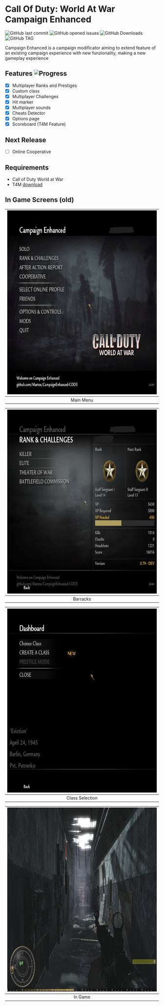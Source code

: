 # Call Of Duty: World At War Campaign Enhanced

![GitHub last commit](https://img.shields.io/github/last-commit/Martos/CampaignEnhanced-COD5?style=for-the-badge)
![GitHub opened issues](https://img.shields.io/github/issues/Martos/CampaignEnhanced-COD5?style=for-the-badge)
![GitHub Downloads](https://img.shields.io/github/downloads/Martos/CampaignEnhanced-COD5/total?color=blue&style=for-the-badge)
![GitHub TAG](https://img.shields.io/github/v/tag/Martos/CampaignEnhanced-COD5?color=yellow&style=for-the-badge)

Campaign Enhanced is a campaign modificator aiming to extend feature of an existing campaign experience with new funzionality, making a new gameplay experience

## Features ![Progress](https://progress-bar.dev/90)

- [x] Multiplayer Ranks and Prestiges
- [x] Custom class
- [x] Multiplayer Challenges
- [x] Hit marker
- [x] Multiplayer sounds
- [x] Cheats Detector
- [x] Options page
- [x] Scoreboard (T4M Feature)

## Next Release

- [ ] Online Cooperative

## Requirements

- Call of Duty World at War
- T4M [download](https://github.com/Martos/T4M)

## In Game Screens (old)
| <img src="screens/1.png?raw=true" width="800" height="600" /> |
|:-:|
| Main Menu |

| <img src="screens/2.png?raw=true" width="800" height="600" /> |
|:-:|
| Barracks |

| <img src="screens/3.png?raw=true" width="800" height="600" /> |
|:-:|
| Class Selection |

| <img src="screens/4.png?raw=true" width="800" height="600" /> |
|:-:|
| In Game |
